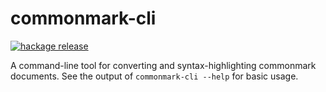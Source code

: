 # commonmark-cli

[![hackage release](https://img.shields.io/hackage/v/commonmark-cli.svg?label=hackage)](http://hackage.haskell.org/package/commonmark-cli)

A command-line tool for converting and syntax-highlighting
commonmark documents.  See the output of
`commonmark-cli --help` for basic usage.
